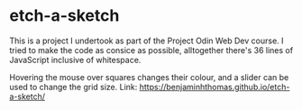 # etch-a-sketch
This is a project I undertook as part of the Project Odin Web Dev course. I tried to make the code as consice as possible, alltogether there's 36 lines of JavaScript inclusive of whitespace. 

Hovering the mouse over squares changes their colour, and a slider can be used to change the grid size.
Link: https://benjaminhthomas.github.io/etch-a-sketch/
